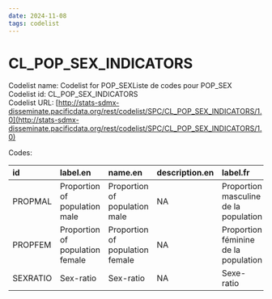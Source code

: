```yaml
---
date: 2024-11-08
tags: codelist
---
```


# CL_POP_SEX_INDICATORS

Codelist name: Codelist for POP_SEXListe de codes pour POP_SEX  
Codelist id: CL_POP_SEX_INDICATORS  
Codelist URL: [http://stats-sdmx-disseminate.pacificdata.org/rest/codelist/SPC/CL_POP_SEX_INDICATORS/1.0](http://stats-sdmx-disseminate.pacificdata.org/rest/codelist/SPC/CL_POP_SEX_INDICATORS/1.0)  

Codes:  

|id       |label.en                        |name.en                         |description.en |label.fr                              |name.fr                               |description.fr |
|:--------|:-------------------------------|:-------------------------------|:--------------|:-------------------------------------|:-------------------------------------|:--------------|
|PROPMAL  |Proportion of population male   |Proportion of population male   |NA             |Proportion masculine de la population |Proportion masculine de la population |NA             |
|PROPFEM  |Proportion of population female |Proportion of population female |NA             |Proportion féminine de la population  |Proportion féminine de la population  |NA             |
|SEXRATIO |Sex-ratio                       |Sex-ratio                       |NA             |Sexe-ratio                            |Sexe-ratio                            |NA             |
